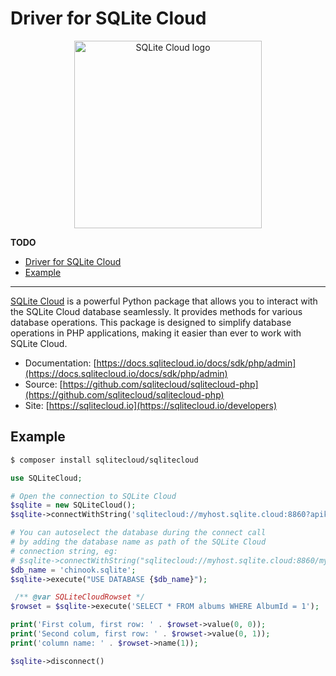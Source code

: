 # Driver for SQLite Cloud

<p align="center">
  <img src="https://sqlitecloud.io/social/logo.png" height="300" alt="SQLite Cloud logo">
</p>


**TODO**
<!-- ![Build Status](https://github.com/sqlitecloud/sqlitecloud-py/actions/workflows/deploy.yaml/badge.svg "Build Status")
[![codecov](https://codecov.io/github/sqlitecloud/python/graph/badge.svg?token=38G6FGOWKP)](https://codecov.io/github/sqlitecloud/python)
![PyPI - Version](https://img.shields.io/pypi/v/sqlitecloud?link=https%3A%2F%2Fpypi.org%2Fproject%2FSqliteCloud%2F)
![PyPI - Downloads](https://img.shields.io/pypi/dm/sqlitecloud?link=https%3A%2F%2Fpypi.org%2Fproject%2FSqliteCloud%2F)
![PyPI - Python Version](https://img.shields.io/pypi/pyversions/sqlitecloud?link=https%3A%2F%2Fpypi.org%2Fproject%2FSqliteCloud%2F) -->


- [Driver for SQLite Cloud](#driver-for-sqlite-cloud)
- [Example](#example)

---

[SQLite Cloud](https://sqlitecloud.io) is a powerful Python package that allows you to interact with the SQLite Cloud database seamlessly. It provides methods for various database operations. This package is designed to simplify database operations in PHP applications, making it easier than ever to work with SQLite Cloud.


- Documentation: [https://docs.sqlitecloud.io/docs/sdk/php/admin](https://docs.sqlitecloud.io/docs/sdk/php/admin)
- Source: [https://github.com/sqlitecloud/sqlitecloud-php](https://github.com/sqlitecloud/sqlitecloud-php)
- Site: [https://sqlitecloud.io](https://sqlitecloud.io/developers)

## Example

```bash
$ composer install sqlitecloud/sqlitecloud
```

```php
use SQLiteCloud;

# Open the connection to SQLite Cloud
$sqlite = new SQLiteCloud();
$sqlite->connectWithString('sqlitecloud://myhost.sqlite.cloud:8860?apikey=myapikey');

# You can autoselect the database during the connect call
# by adding the database name as path of the SQLite Cloud
# connection string, eg:
# $sqlite->connectWithString("sqlitecloud://myhost.sqlite.cloud:8860/mydatabase?apikey=myapikey");
$db_name = 'chinook.sqlite';
$sqlite->execute("USE DATABASE {$db_name}");

 /** @var SQLiteCloudRowset */
$rowset = $sqlite->execute('SELECT * FROM albums WHERE AlbumId = 1');

print('First colum, first row: ' . $rowset->value(0, 0));
print('Second colum, first row: ' . $rowset->value(0, 1));
print('column name: ' . $rowset->name(1));

$sqlite->disconnect()
```

